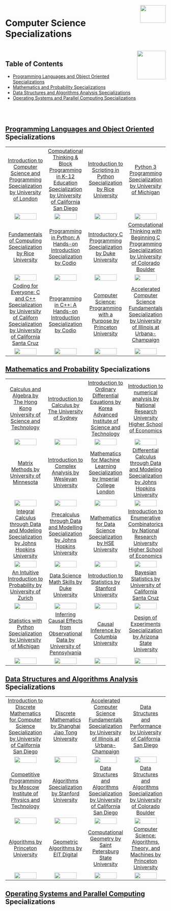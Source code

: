 <img align="right" width="80" height="55" src="https://github.com/cs-MohamedAyman/Coursera-Specializations/blob/master/organizations-logos/coursera.jpg">

# Computer Science Specializations

<br>
<img align="right" width="90" height="90" src="https://github.com/cs-MohamedAyman/cs-MohamedAyman/blob/main/logos/agenda.jpg">

## Table of Contents
  * [Programming Languages and Object Oriented Specializations](#Programming-Languages-and-Object-Oriented-Specializations)
  * [Mathematics and Probability Specializations](#Mathematics-and-Probability-Specializations)
  * [Data Structures and Algorithms Analysis Specializations](#Data-Structures-and-Algorithms-Analysis-Specializations)
  * [Operating Systems and Parallel Computing Specializations](#Operating-Systems-and-Parallel-Computing-Specializations)

<br><br>

## [Programming Languages and Object Oriented](https://github.com/cs-MohamedAyman/Coursera-Specializations/blob/master/Computer-Science-Specializations/Programming-Languages-and-Object-Oriented-Specializations/README.md) Specializations

<table>
    <tbody>
        <tr>
<td align=center width="25%"><a href="https://github.com/cs-MohamedAyman/Coursera-Specializations/blob/master/Computer-Science-Specializations/Programming-Languages-and-Object-Oriented-Specializations/README.md">Introduction to Computer Science and Programming Specialization by University of London</a></td>
<td align=center width="25%"><a href="https://github.com/cs-MohamedAyman/Coursera-Specializations/blob/master/Computer-Science-Specializations/Programming-Languages-and-Object-Oriented-Specializations/README.md">Computational Thinking & Block Programming in K-12 Education Specialization by University of California San Diego</a></td>
<td align=center width="25%"><a href="https://github.com/cs-MohamedAyman/Coursera-Specializations/blob/master/Computer-Science-Specializations/Programming-Languages-and-Object-Oriented-Specializations/README.md">Introduction to Scripting in Python Specialization by Rice University</a></td>
<td align=center width="25%"><a href="https://github.com/cs-MohamedAyman/Coursera-Specializations/blob/master/Computer-Science-Specializations/Programming-Languages-and-Object-Oriented-Specializations/README.md">Python 3 Programming Specialization by University of Michigan</a></td>
        </tr>
        <tr>
<td align=center width="25%"><img src="https://github.com/cs-MohamedAyman/Coursera-Specializations/blob/master/organizations-logos/university%20of%20london.jpg" width="80%"></img></td>
<td align=center width="25%"><img src="https://github.com/cs-MohamedAyman/Coursera-Specializations/blob/master/organizations-logos/university%20of%20california%20san%20diego.jpg" width="80%"></img></td>
<td align=center width="25%"><img src="https://github.com/cs-MohamedAyman/Coursera-Specializations/blob/master/organizations-logos/rice%20university.jpg" width="80%"></img></td>
<td align=center width="25%"><img src="https://github.com/cs-MohamedAyman/Coursera-Specializations/blob/master/organizations-logos/university%20of%20michigan.jpg" width="80%"></img></td>
        </tr>
        <tr>
<td align=center width="25%"><a href="https://github.com/cs-MohamedAyman/Coursera-Specializations/blob/master/Computer-Science-Specializations/Programming-Languages-and-Object-Oriented-Specializations/README.md">Fundamentals of Computing Specialization by Rice University</a></td>
<td align=center width="25%"><a href="https://github.com/cs-MohamedAyman/Coursera-Specializations/blob/master/Computer-Science-Specializations/Programming-Languages-and-Object-Oriented-Specializations/README.md">Programming in Python: A Hands-on Introduction Specialization by Codio</a></td>
<td align=center width="25%"><a href="https://github.com/cs-MohamedAyman/Coursera-Specializations/blob/master/Computer-Science-Specializations/Programming-Languages-and-Object-Oriented-Specializations/README.md">Introductory C Programming Specialization by Duke University</a></td>
<td align=center width="25%"><a href="https://github.com/cs-MohamedAyman/Coursera-Specializations/blob/master/Computer-Science-Specializations/Programming-Languages-and-Object-Oriented-Specializations/README.md">Computational Thinking with Beginning C Programming Specialization by University of Colorado Boulder</a></td>
        </tr>
        <tr>
<td align=center width="25%"><img src="https://github.com/cs-MohamedAyman/Coursera-Specializations/blob/master/organizations-logos/rice%20university.jpg" width="80%"></img></td>
<td align=center width="25%"><img src="https://github.com/cs-MohamedAyman/Coursera-Specializations/blob/master/organizations-logos/codio.jpg" width="80%"></img></td>
<td align=center width="25%"><img src="https://github.com/cs-MohamedAyman/Coursera-Specializations/blob/master/organizations-logos/duke%20university.jpg" width="80%"></img></td>
<td align=center width="25%"><img src="https://github.com/cs-MohamedAyman/Coursera-Specializations/blob/master/organizations-logos/university%20of%20colorado%20boulder.jpg" width="80%"></img></td>
        </tr>
        <tr>
<td align=center width="25%"><a href="https://github.com/cs-MohamedAyman/Coursera-Specializations/blob/master/Computer-Science-Specializations/Programming-Languages-and-Object-Oriented-Specializations/README.md">Coding for Everyone: C and C++ Specialization by University of Californ Specialization by University of California Santa Cruz</a></td>
<td align=center width="25%"><a href="https://github.com/cs-MohamedAyman/Coursera-Specializations/blob/master/Computer-Science-Specializations/Programming-Languages-and-Object-Oriented-Specializations/README.md">Programming in C++: A Hands-on Introduction Specialization by Codio</a></td>
<td align=center width="25%"><a href="https://github.com/cs-MohamedAyman/Coursera-Specializations/blob/master/Computer-Science-Specializations/Programming-Languages-and-Object-Oriented-Specializations/README.md">Computer Science: Programming with a Purpose by Princeton University</a></td>
<td align=center width="25%"><a href="https://github.com/cs-MohamedAyman/Coursera-Specializations/blob/master/Computer-Science-Specializations/Programming-Languages-and-Object-Oriented-Specializations/README.md">Accelerated Computer Science Fundamentals Specialization by University of Illinois at Urbana-Champaign</a></td>
        </tr>
        <tr>
<td align=center width="25%"><img src="https://github.com/cs-MohamedAyman/Coursera-Specializations/blob/master/organizations-logos/university%20of%20california%20santa%20cruz.jpg" width="80%"></img></td>
<td align=center width="25%"><img src="https://github.com/cs-MohamedAyman/Coursera-Specializations/blob/master/organizations-logos/codio.jpg" width="80%"></img></td>
<td align=center width="25%"><img src="https://github.com/cs-MohamedAyman/Coursera-Specializations/blob/master/organizations-logos/princeton%20university.jpg" width="80%"><td align=center width="25%"><img src="https://github.com/cs-MohamedAyman/Coursera-Specializations/blob/master/organizations-logos/university%20of%20illinois%20at%20urbana-champaign.jpg" width="80%"></img></td>
</img></td>
        </tr>
    </tbody>
</table>

## [Mathematics and Probability](https://github.com/cs-MohamedAyman/Coursera-Specializations/blob/master/Computer-Science-Specializations/Mathematics-and-Probability-Specializations/README.md) Specializations

<table>
    <tbody>
        <tr>
<td align=center width="25%"><a href="https://github.com/cs-MohamedAyman/Coursera-Specializations/blob/master/Computer-Science-Specializations/Mathematics-and-Probability-Specializations/README.md">Calculus and Algebra by The Hong Kong University of Science and Technology</a></td>
<td align=center width="25%"><a href="https://github.com/cs-MohamedAyman/Coursera-Specializations/blob/master/Computer-Science-Specializations/Mathematics-and-Probability-Specializations/README.md">Introduction to Calculus by The University of Sydney</a></td>
<td align=center width="25%"><a href="https://github.com/cs-MohamedAyman/Coursera-Specializations/blob/master/Computer-Science-Specializations/Mathematics-and-Probability-Specializations/README.md">Introduction to Ordinary Differential Equations by Korea Advanced Institute of Science and Technology</a></td>
<td align=center width="25%"><a href="https://github.com/cs-MohamedAyman/Coursera-Specializations/blob/master/Computer-Science-Specializations/Mathematics-and-Probability-Specializations/README.md">Introduction to numerical analysis by National Research University Higher School of Economics</a></td>
        </tr>
        <tr>
<td align=center width="25%"><img src="https://github.com/cs-MohamedAyman/Coursera-Specializations/blob/master/organizations-logos/the%20hong%20kong%20university%20of%20science%20and%20technology.jpg" width="80%"></img></td>
<td align=center width="25%"><img src="https://github.com/cs-MohamedAyman/Coursera-Specializations/blob/master/organizations-logos/the%20university%20of%20sydney.jpg" width="80%"></img></td>
<td align=center width="25%"><img src="https://github.com/cs-MohamedAyman/Coursera-Specializations/blob/master/organizations-logos/korea%20advanced%20institute%20of%20science%20and%20technology.jpg" width="80%"></img></td>
<td align=center width="25%"><img src="https://github.com/cs-MohamedAyman/Coursera-Specializations/blob/master/organizations-logos/national%20research%20university%20higher%20school%20of%20economics.jpg" width="80%"></img></td>
        </tr>
        <tr>
<td align=center width="25%"><a href="https://github.com/cs-MohamedAyman/Coursera-Specializations/blob/master/Computer-Science-Specializations/Mathematics-and-Probability-Specializations/README.md">Matrix Methods by University of Minnesota</a></td>
<td align=center width="25%"><a href="https://github.com/cs-MohamedAyman/Coursera-Specializations/blob/master/Computer-Science-Specializations/Mathematics-and-Probability-Specializations/README.md">Introduction to Complex Analysis by Wesleyan University</a></td>
<td align=center width="25%"><a href="https://github.com/cs-MohamedAyman/Coursera-Specializations/blob/master/Computer-Science-Specializations/Mathematics-and-Probability-Specializations/README.md">Mathematics for Machine Learning Specialization by Imperial College London</a></td>
<td align=center width="25%"><a href="https://github.com/cs-MohamedAyman/Coursera-Specializations/blob/master/Computer-Science-Specializations/Mathematics-and-Probability-Specializations/README.md">Differential Calculus through Data and Modeling Specialization by Johns Hopkins University</a></td>
        </tr>
        <tr>
<td align=center width="25%"><img src="https://github.com/cs-MohamedAyman/Coursera-Specializations/blob/master/organizations-logos/university%20of%20minnesota.jpg" width="80%"></img></td>
<td align=center width="25%"><img src="https://github.com/cs-MohamedAyman/Coursera-Specializations/blob/master/organizations-logos/wesleyan%20university.jpg" width="80%"></img></td>
<td align=center width="25%"><img src="https://github.com/cs-MohamedAyman/Coursera-Specializations/blob/master/organizations-logos/imperial%20college%20london.jpg" width="80%"></img></td>
<td align=center width="25%"><img src="https://github.com/cs-MohamedAyman/Coursera-Specializations/blob/master/organizations-logos/johns%20hopkins%20university.jpg" width="80%"></img></td>
        </tr>
        <tr>
<td align=center width="25%"><a href="https://github.com/cs-MohamedAyman/Coursera-Specializations/blob/master/Computer-Science-Specializations/Mathematics-and-Probability-Specializations/README.md">Integral Calculus through Data and Modeling Specialization by Johns Hopkins University</a></td>
<td align=center width="25%"><a href="https://github.com/cs-MohamedAyman/Coursera-Specializations/blob/master/Computer-Science-Specializations/Mathematics-and-Probability-Specializations/README.md">Precalculus through Data and Modelling Specialization by Johns Hopkins University</a></td>
<td align=center width="25%"><a href="https://github.com/cs-MohamedAyman/Coursera-Specializations/blob/master/Computer-Science-Specializations/Mathematics-and-Probability-Specializations/README.md">Mathematics for Data Science Specialization by HSE University</a></td>
<td align=center width="25%"><a href="https://github.com/cs-MohamedAyman/Coursera-Specializations/blob/master/Computer-Science-Specializations/Mathematics-and-Probability-Specializations/README.md">Introduction to Enumerative Combinatorics by National Research University Higher School of Economics</a></td>
        </tr>
        <tr>
<td align=center width="25%"><img src="https://github.com/cs-MohamedAyman/Coursera-Specializations/blob/master/organizations-logos/johns%20hopkins%20university.jpg" width="80%"></img></td>
<td align=center width="25%"><img src="https://github.com/cs-MohamedAyman/Coursera-Specializations/blob/master/organizations-logos/johns%20hopkins%20university.jpg" width="80%"></img></td>
<td align=center width="25%"><img src="https://github.com/cs-MohamedAyman/Coursera-Specializations/blob/master/organizations-logos/national%20research%20university%20higher%20school%20of%20economics.jpg" width="80%"></img></td>
<td align=center width="25%"><img src="https://github.com/cs-MohamedAyman/Coursera-Specializations/blob/master/organizations-logos/national%20research%20university%20higher%20school%20of%20economics.jpg" width="80%"></img></td>
        </tr>
        <tr>
<td align=center width="25%"><a href="https://github.com/cs-MohamedAyman/Coursera-Specializations/blob/master/Computer-Science-Specializations/Mathematics-and-Probability-Specializations/README.md">An Intuitive Introduction to Probability by University of Zurich</a></td>
<td align=center width="25%"><a href="https://github.com/cs-MohamedAyman/Coursera-Specializations/blob/master/Computer-Science-Specializations/Mathematics-and-Probability-Specializations/README.md">Data Science Math Skills by Duke University</a></td>
<td align=center width="25%"><a href="https://github.com/cs-MohamedAyman/Coursera-Specializations/blob/master/Computer-Science-Specializations/Mathematics-and-Probability-Specializations/README.md">Introduction to Statistics by Stanford University</a></td>
<td align=center width="25%"><a href="https://github.com/cs-MohamedAyman/Coursera-Specializations/blob/master/Computer-Science-Specializations/Mathematics-and-Probability-Specializations/README.md">Bayesian Statistics by University of California Santa Cruz</a></td>
        </tr>
        <tr>
<td align=center width="25%"><img src="https://github.com/cs-MohamedAyman/Coursera-Specializations/blob/master/organizations-logos/university%20of%20zurich.jpg" width="80%"></img></td>
<td align=center width="25%"><img src="https://github.com/cs-MohamedAyman/Coursera-Specializations/blob/master/organizations-logos/duke%20university.jpg" width="80%"></img></td>
<td align=center width="25%"><img src="https://github.com/cs-MohamedAyman/Coursera-Specializations/blob/master/organizations-logos/stanford%20university.jpg" width="80%"></img></td>
<td align=center width="25%"><img src="https://github.com/cs-MohamedAyman/Coursera-Specializations/blob/master/organizations-logos/university%20of%20california%20santa%20cruz.jpg" width="80%"></img></td>
        </tr>
        <tr>
<td align=center width="25%"><a href="https://github.com/cs-MohamedAyman/Coursera-Specializations/blob/master/Computer-Science-Specializations/Mathematics-and-Probability-Specializations/README.md">Statistics with Python Specialization by University of Michigan</a></td>
<td align=center width="25%"><a href="https://github.com/cs-MohamedAyman/Coursera-Specializations/blob/master/Computer-Science-Specializations/Mathematics-and-Probability-Specializations/README.md">Inferring Causal Effects from Observational Data by University of Pennsylvania</a></td>
<td align=center width="25%"><a href="https://github.com/cs-MohamedAyman/Coursera-Specializations/blob/master/Computer-Science-Specializations/Mathematics-and-Probability-Specializations/README.md">Causal Inference by Columbia University</a></td>
<td align=center width="25%"><a href="https://github.com/cs-MohamedAyman/Coursera-Specializations/blob/master/Computer-Science-Specializations/Mathematics-and-Probability-Specializations/README.md">Design of Experiments Specialization by Arizona State University</a></td>
        </tr>
        <tr>
<td align=center width="25%"><img src="https://github.com/cs-MohamedAyman/Coursera-Specializations/blob/master/organizations-logos/university%20of%20michigan.jpg" width="80%"></img></td>
<td align=center width="25%"><img src="https://github.com/cs-MohamedAyman/Coursera-Specializations/blob/master/organizations-logos/university%20of%20pennsylvania.jpg" width="80%"></img></td>
<td align=center width="25%"><img src="https://github.com/cs-MohamedAyman/Coursera-Specializations/blob/master/organizations-logos/columbia%20university.jpg" width="80%"></img></td>
<td align=center width="25%"><img src="https://github.com/cs-MohamedAyman/Coursera-Specializations/blob/master/organizations-logos/arizona%20state%20university.jpg" width="80%"></img></td>
        </tr>
    </tbody>
</table>

## [Data Structures and Algorithms Analysis](https://github.com/cs-MohamedAyman/Coursera-Specializations/blob/master/Computer-Science-Specializations/Data-Structures-and-Algorithms-Analysis-Specializations/README.md) Specializations

<table>
    <tbody>
        <tr>
<td align=center width="25%"><a href="https://github.com/cs-MohamedAyman/Coursera-Specializations/blob/master/Computer-Science-Specializations/Data-Structures-and-Algorithms-Analysis-Specializations/README.md">Introduction to Discrete Mathematics for Computer Science Specialization by University of California San Diego</a></td>
<td align=center width="25%"><a href="https://github.com/cs-MohamedAyman/Coursera-Specializations/blob/master/Computer-Science-Specializations/Data-Structures-and-Algorithms-Analysis-Specializations/README.md">Discrete Mathematics by Shanghai Jiao Tong University</a></td>
<td align=center width="25%"><a href="https://github.com/cs-MohamedAyman/Coursera-Specializations/blob/master/Computer-Science-Specializations/Data-Structures-and-Algorithms-Analysis-Specializations/README.md">Accelerated Computer Science Fundamentals Specialization by University of Illinois at Urbana-Champaign</a></td>
<td align=center width="25%"><a href="https://github.com/cs-MohamedAyman/Coursera-Specializations/blob/master/Computer-Science-Specializations/Data-Structures-and-Algorithms-Analysis-Specializations/README.md">Data Structures and Performance by University of California San Diego</a></td>
        </tr>
        <tr>
<td align=center width="25%"><img src="https://github.com/cs-MohamedAyman/Coursera-Specializations/blob/master/organizations-logos/university%20of%20california%20san%20diego.jpg" width="80%"></img></td>
<td align=center width="25%"><img src="https://github.com/cs-MohamedAyman/Coursera-Specializations/blob/master/organizations-logos/shanghai%20jiao%20tong%20university.jpg" width="80%"></img></td>
<td align=center width="25%"><img src="https://github.com/cs-MohamedAyman/Coursera-Specializations/blob/master/organizations-logos/university%20of%20illinois%20at%20urbana-champaign.jpg" width="80%"></img></td>
<td align=center width="25%"><img src="https://github.com/cs-MohamedAyman/Coursera-Specializations/blob/master/organizations-logos/university%20of%20california%20san%20diego.jpg" width="80%"></img></td>
        </tr>
        <tr>
<td align=center width="25%"><a href="https://github.com/cs-MohamedAyman/Coursera-Specializations/blob/master/Computer-Science-Specializations/Data-Structures-and-Algorithms-Analysis-Specializations/README.md">Competitive Programming by Moscow Institute of Physics and Technology</a></td>
<td align=center width="25%"><a href="https://github.com/cs-MohamedAyman/Coursera-Specializations/blob/master/Computer-Science-Specializations/Data-Structures-and-Algorithms-Analysis-Specializations/README.md">Algorithms Specialization by Stanford University</a></td>
<td align=center width="25%"><a href="https://github.com/cs-MohamedAyman/Coursera-Specializations/blob/master/Computer-Science-Specializations/Data-Structures-and-Algorithms-Analysis-Specializations/README.md">Data Structures and Algorithms Specialization by University of California San Diego</a></td>
<td align=center width="25%"><a href="https://github.com/cs-MohamedAyman/Coursera-Specializations/blob/master/Computer-Science-Specializations/Data-Structures-and-Algorithms-Analysis-Specializations/README.md">Data Structures and Algorithms Specialization by University of Colorado Boulder</a></td>
        </tr>
        <tr>
<td align=center width="25%"><img src="https://github.com/cs-MohamedAyman/Coursera-Specializations/blob/master/organizations-logos/moscow%20institute%20of%20physics%20and%20technology.jpg" width="80%"></img></td>
<td align=center width="25%"><img src="https://github.com/cs-MohamedAyman/Coursera-Specializations/blob/master/organizations-logos/stanford%20university.jpg" width="80%"></img></td>
<td align=center width="25%"><img src="https://github.com/cs-MohamedAyman/Coursera-Specializations/blob/master/organizations-logos/university%20of%20california%20san%20diego.jpg" width="80%"></img></td>
<td align=center width="25%"><img src="https://github.com/cs-MohamedAyman/Coursera-Specializations/blob/master/organizations-logos/university%20of%20colorado%20boulder.jpg" width="80%"></img></td>
        </tr>
        <tr>
<td align=center width="25%"><a href="https://github.com/cs-MohamedAyman/Coursera-Specializations/blob/master/Computer-Science-Specializations/Data-Structures-and-Algorithms-Analysis-Specializations/README.md">Algorithms by Princeton University</a></td>
<td align=center width="25%"><a href="https://github.com/cs-MohamedAyman/Coursera-Specializations/blob/master/Computer-Science-Specializations/Data-Structures-and-Algorithms-Analysis-Specializations/README.md">Geometric Algorithms by EIT Digital</a></td>
<td align=center width="25%"><a href="https://github.com/cs-MohamedAyman/Coursera-Specializations/blob/master/Computer-Science-Specializations/Data-Structures-and-Algorithms-Analysis-Specializations/README.md">Computational Geometry by Saint Petersburg State University</a></td>
<td align=center width="25%"><a href="https://github.com/cs-MohamedAyman/Coursera-Specializations/blob/master/Computer-Science-Specializations/Data-Structures-and-Algorithms-Analysis-Specializations/README.md">Computer Science: Algorithms, Theory, and Machines by Princeton University</a></td>
        </tr>
        <tr>
<td align=center width="25%"><img src="https://github.com/cs-MohamedAyman/Coursera-Specializations/blob/master/organizations-logos/princeton%20university.jpg" width="80%"></img></td>
<td align=center width="25%"><img src="https://github.com/cs-MohamedAyman/Coursera-Specializations/blob/master/organizations-logos/eit%20digital.jpg" width="80%"></img></td>
<td align=center width="25%"><img src="https://github.com/cs-MohamedAyman/Coursera-Specializations/blob/master/organizations-logos/saint%20petersburg%20state%20university.jpg" width="80%"></img></td>
<td align=center width="25%"><img src="https://github.com/cs-MohamedAyman/Coursera-Specializations/blob/master/organizations-logos/princeton%20university.jpg" width="80%"></img></td>
        </tr>
    </tbody>
</table>

## [Operating Systems and Parallel Computing](https://github.com/cs-MohamedAyman/Coursera-Specializations/blob/master/Computer-Science-Specializations/Operating-Systems-and-Parallel-Computing-Specializations/README.md) Specializations
